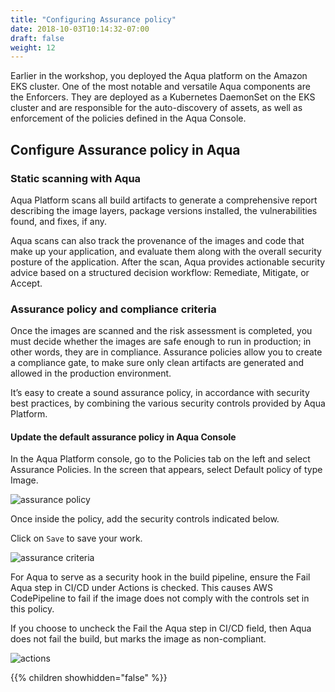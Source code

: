 ```yaml
---
title: "Configuring Assurance policy"
date: 2018-10-03T10:14:32-07:00
draft: false
weight: 12
---
```



Earlier in the workshop, you deployed the Aqua platform on the Amazon EKS cluster. One of the most notable and versatile Aqua components are the Enforcers. They are deployed as a Kubernetes DaemonSet on the EKS cluster and are responsible for the auto-discovery of assets, as well as enforcement of the policies defined in the Aqua Console.

## Configure Assurance policy in Aqua

### Static scanning with Aqua
Aqua Platform scans all build artifacts to generate a comprehensive report describing the image layers, package versions installed, the vulnerabilities found, and fixes, if any.

Aqua scans can also track the provenance of the images and code that make up your application, and evaluate them along with the overall security posture of the application. After the scan, Aqua provides actionable security advice based on a structured decision workflow: Remediate, Mitigate, or Accept.

### Assurance policy and compliance criteria
Once the images are scanned and the risk assessment is completed, you must decide whether the images are safe enough to run in production; in other words, they are in compliance. Assurance policies allow you to create a compliance gate, to make sure only clean artifacts are generated and allowed in the production environment.

It’s easy to create a sound assurance policy, in accordance with security best practices, by combining the various security controls provided by Aqua Platform.

#### Update the default assurance policy in Aqua Console
In the Aqua Platform console, go to the Policies tab on the left and select Assurance Policies. In the screen that appears, select Default policy of type Image.

![assurance policy](/images/devsecops/assurance-new.png)

Once inside the policy, add the security controls indicated below. 

Click on ```Save``` to save your work.

![assurance criteria](/images/devsecops/sec-controls-new.png)

For Aqua to serve as a security hook in the build pipeline, ensure the Fail Aqua step in CI/CD under Actions is checked. This causes AWS CodePipeline to fail if the image does not comply with the controls set in this policy. 

If you choose to uncheck the Fail the Aqua step in CI/CD field, then Aqua does not fail the build, but marks the image as non-compliant.

![actions](/images/devsecops/actions-new.png)


{{% children showhidden="false" %}}

